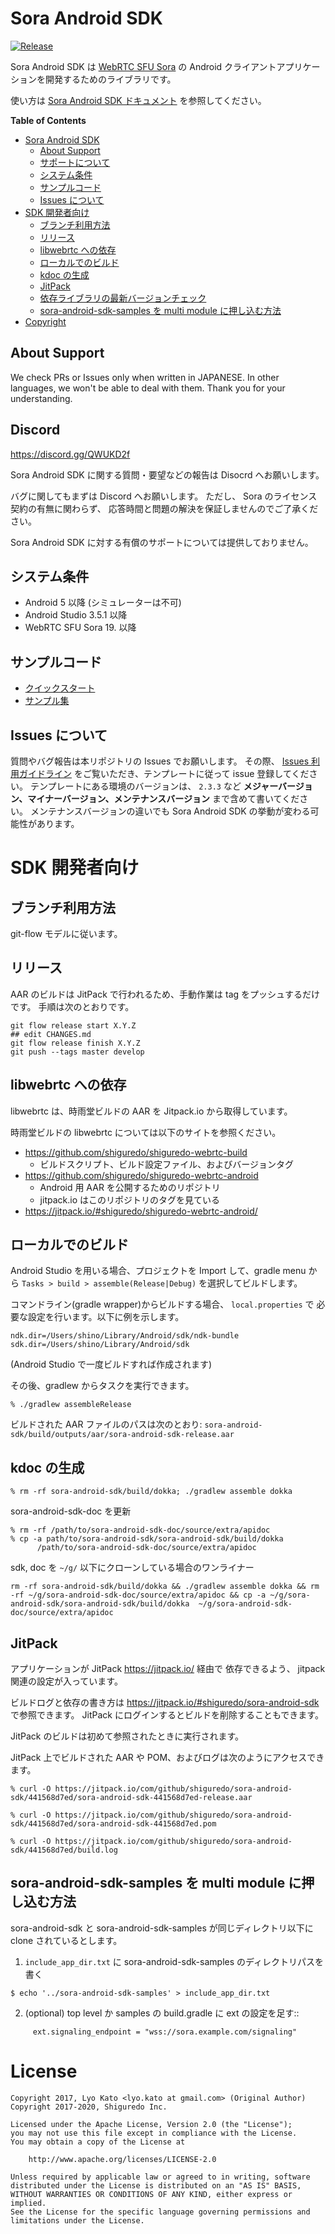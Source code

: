 # Sora Android SDK

[![Release](https://jitpack.io/v/shiguredo/sora-android-sdk.svg)](https://jitpack.io/#shiguredo/sora-android-sdk)

Sora Android SDK は [WebRTC SFU Sora](https://sora.shiguredo.jp) の Android クライアントアプリケーションを開発するためのライブラリです。

使い方は [Sora Android SDK ドキュメント](https://sora-android-sdk.shiguredo.jp/) を参照してください。

<!-- markdown-toc start - Don't edit this section. Run M-x markdown-toc-refresh-toc -->
**Table of Contents**

- [Sora Android SDK](#sora-android-sdk)
    - [About Support](#about-support)
    - [サポートについて](#サポートについて)
    - [システム条件](#システム条件)
    - [サンプルコード](#サンプルコード)
    - [Issues について](#issues-について)
- [SDK 開発者向け](#sdk-開発者向け)
    - [ブランチ利用方法](#ブランチ利用方法)
    - [リリース](#リリース)
    - [libwebrtc への依存](#libwebrtc-への依存)
    - [ローカルでのビルド](#ローカルでのビルド)
    - [kdoc の生成](#kdoc-の生成)
    - [JitPack](#jitpack)
    - [依存ライブラリの最新バージョンチェック](#依存ライブラリの最新バージョンチェック)
    - [sora-android-sdk-samples を multi module に押し込む方法](#sora-android-sdk-samples-を-multi-module-に押し込む方法)
- [Copyright](#copyright)

<!-- markdown-toc end -->

## About Support

We check PRs or Issues only when written in JAPANESE.
In other languages, we won't be able to deal with them. Thank you for your understanding.

## Discord

https://discord.gg/QWUKD2f

Sora Android SDK に関する質問・要望などの報告は Disocrd へお願いします。

バグに関してもまずは Discord へお願いします。
ただし、 Sora のライセンス契約の有無に関わらず、 応答時間と問題の解決を保証しませんのでご了承ください。

Sora Android SDK に対する有償のサポートについては提供しておりません。

## システム条件

- Android 5 以降 (シミュレーターは不可)
- Android Studio 3.5.1 以降
- WebRTC SFU Sora 19. 以降

## サンプルコード

- [クイックスタート](https://github.com/shiguredo/sora-android-sdk-quickstart)
- [サンプル集](https://github.com/shiguredo/sora-android-sdk-samples)

## Issues について

質問やバグ報告は本リポジトリの Issues でお願いします。
その際、 [Issues 利用ガイドライン](https://github.com/shiguredo/sora-android-sdk/blob/develop/docs/CONTRIBUTING.md) をご覧いただき、テンプレートに従って issue 登録してください。
テンプレートにある環境のバージョンは、 `2.3.3` など **メジャーバージョン、マイナーバージョン、メンテナンスバージョン** まで含めて書いてください。
メンテナンスバージョンの違いでも Sora Android SDK の挙動が変わる可能性があります。

# SDK 開発者向け

## ブランチ利用方法

git-flow モデルに従います。

## リリース

AAR のビルドは JitPack で行われるため、手動作業は tag をプッシュするだけです。
手順は次のとおりです。

```
git flow release start X.Y.Z
## edit CHANGES.md
git flow release finish X.Y.Z
git push --tags master develop
```


## libwebrtc への依存

libwebrtc は、時雨堂ビルドの AAR を Jitpack.io から取得しています。

時雨堂ビルドの libwebrtc については以下のサイトを参照ください。

- https://github.com/shiguredo/shiguredo-webrtc-build
  - ビルドスクリプト、ビルド設定ファイル、およびバージョンタグ
- https://github.com/shiguredo/shiguredo-webrtc-android
  - Android 用 AAR を公開するためのリポジトリ
  - jitpack.io はこのリポジトリのタグを見ている
- https://jitpack.io/#shiguredo/shiguredo-webrtc-android/

## ローカルでのビルド

Android Studio を用いる場合、プロジェクトを Import して、gradle menu から
`Tasks > build > assemble(Release|Debug)` を選択してビルドします。

コマンドライン(gradle wrapper)からビルドする場合、 `local.properties` で
必要な設定を行います。以下に例を示します。

```
ndk.dir=/Users/shino/Library/Android/sdk/ndk-bundle
sdk.dir=/Users/shino/Library/Android/sdk
```

(Android Studio で一度ビルドすれば作成されます)

その後、gradlew からタスクを実行できます。

```
% ./gradlew assembleRelease
```

ビルドされた AAR ファイルのパスは次のとおり:
`sora-android-sdk/build/outputs/aar/sora-android-sdk-release.aar`

## kdoc の生成

```
% rm -rf sora-android-sdk/build/dokka; ./gradlew assemble dokka
```

sora-android-sdk-doc を更新

```
% rm -rf /path/to/sora-android-sdk-doc/source/extra/apidoc
% cp -a path/to/sora-android-sdk/sora-android-sdk/build/dokka
      /path/to/sora-android-sdk-doc/source/extra/apidoc
```

sdk, doc を `~/g/` 以下にクローンしている場合のワンライナー

```
rm -rf sora-android-sdk/build/dokka && ./gradlew assemble dokka && rm -rf ~/g/sora-android-sdk-doc/source/extra/apidoc && cp -a ~/g/sora-android-sdk/sora-android-sdk/build/dokka  ~/g/sora-android-sdk-doc/source/extra/apidoc
```

## JitPack

アプリケーションが JitPack https://jitpack.io/ 経由で
依存できるよう、 jitpack 関連の設定が入っています。

ビルドログと依存の書き方は https://jitpack.io/#shiguredo/sora-android-sdk
で参照できます。
JitPack にログインするとビルドを削除することもできます。

JitPack のビルドは初めて参照されたときに実行されます。

JitPack 上でビルドされた AAR や POM、およびログは次のようにアクセスできます。

```
% curl -O https://jitpack.io/com/github/shiguredo/sora-android-sdk/441568d7ed/sora-android-sdk-441568d7ed-release.aar

% curl -O https://jitpack.io/com/github/shiguredo/sora-android-sdk/441568d7ed/sora-android-sdk-441568d7ed.pom

% curl -O https://jitpack.io/com/github/shiguredo/sora-android-sdk/441568d7ed/build.log
```

## sora-android-sdk-samples を multi module に押し込む方法

sora-android-sdk と sora-android-sdk-samples が同じディレクトリ以下に clone されているとします。

1.  `include_app_dir.txt` に sora-android-sdk-samples のディレクトリパスを書く

```
$ echo '../sora-android-sdk-samples' > include_app_dir.txt
```

2. (optional) top level か samples の build.gradle に ext の設定を足す::

```
     ext.signaling_endpoint = "wss://sora.example.com/signaling"
```

# License


```
Copyright 2017, Lyo Kato <lyo.kato at gmail.com> (Original Author)
Copyright 2017-2020, Shiguredo Inc.

Licensed under the Apache License, Version 2.0 (the "License");
you may not use this file except in compliance with the License.
You may obtain a copy of the License at

    http://www.apache.org/licenses/LICENSE-2.0

Unless required by applicable law or agreed to in writing, software
distributed under the License is distributed on an "AS IS" BASIS,
WITHOUT WARRANTIES OR CONDITIONS OF ANY KIND, either express or implied.
See the License for the specific language governing permissions and
limitations under the License.
```
